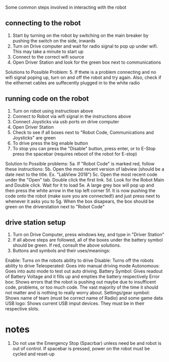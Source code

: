 
Some common steps involved in interacting with the robot

## connecting to the robot

1. Start by turning on the robot by switching on the main breaker by pushing the switch on the side, inwards
2. Turn on Drive computer and wait for radio signal to pop up under wifi. This may take a minute to start up
3. Connect to the correct wifi source
4. Open Driver Station and look for the green box next to communications

Solutions to Possible Problem:
5. If thete is a problem connecting and no wifi signal poping up, turn on and off the robot and try again. 
Also, check if the eithernet cables are suffecently plugged in to the white radio 

## running code on the robot

1. Turn on robot using instructiosn above
2. Connect to Robot via wifi signal in the instructions above
3. Connect Joysticks via usb ports on drive computer
4. Open Driver Station
5. Check to see if all boxes next to "Robot Code, Communications and Joysticks" are green
6. To drive press the big enable button
7. To stop you can press the "Disable" button, press enter, or to E-Stop press the spacebar 
(requires reboot of the robot for E-stop)

Solution to Possible problems:
5a. If "Robot Code" is marked red, follow these instructions:
5b. Open the most recent version of labview (should be a date next to the title. Ex. "LabView 2018")
5c. Open the most recent code under the "Open" tab. Double click the first link.
5d. Look for the Robot Main and Double click. Wait for it to load
5e. A large grey box will pop up and then press the white arrow in the top left corner
5f. It is now pushing the code onto the robot (make sure you are connected!) and just press next to whenever it asks you to
5g. When the box disapears, the box should be green on the driverstation next to "Robot Code"

## drive station setup

1. Turn on Drive Computer, press windows key, and type in "Driver Station"
2. If all above steps are followed, all of the boxes under the battery symbol should be green. 
If red, consult the above solutions.
3. Buttons and symbols and their uses/meanings:

Enable: Turns on the robots ability to drive
Disable: Turns off the robots ability to drive
Teleoperated: Goes into manual driving mode
Autonomous: Goes into auto mode to test out auto driving.
Battery Symbol: Gives readout of Battery Voltage and it fills up and empties the battery respectively
Error box: Shows errors that the robot is pushing out maybe due to insufficent code, problems, or too much code.
The vast majority of the time it should not matter and is nothing to really worry about.
Settings/gear symbol: Shows name of team (must be correct name of Radio) and some game data
USB logo: Shows current USB imput devices. They must be in their respective slots.

# notes

1. Do not use the Emergency Stop (Spacrbar) unless need be and robot is out of control. 
If spacebar is pressed, power on the robot must be cycled and reset-up

